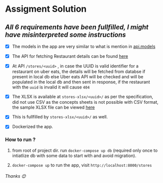 # Assigment Solution

*All 6 requirements have been fullfilled, I might have misinterpreted some instructions*
-----------------------------------------------------------------------------------------

- [x] The models in the app are very similar to what is mention in [api.models](https://github.com/rjdp/grabbngo_test/blob/master/api/models.py)

- [x] The API for fetching Restaurant details can be found [here](https://github.com/rjdp/grabbngo_test/blob/master/api/views.py#L18)

- [x]  At API `/stores/<uuid>` , in case the UUID is valid identifier for a restaurant on uber eats, the details will be fetched from databse if present in local db else Uber eats API will be checked and will be populated in the local db and then sent in response, if the restaurant with the `uuid` is invalid it will cause `404`

- [x] The XLSX is available at `stores-xlsx/<uuid>/` as per the specification, did not use CSV as the concepts sheets is not possible with CSV format, the sample XLSX file can be viewed [here](https://github.com/rjdp/grabbngo_test/blob/assets/DELIBOX-2018_08_22-13_47_22.004414.xlsx)

- [x] This is fullfilled by `stores-xlsx/<uuid>/` as well.

- [x] Dockerized the app.


### How to run ?

1) from root of project dir. run `docker-compose up db` (required only once to intiatlize db with some data to start with and avoid migration).

2) `docker-compose up` to run the app, visit ```http://localhost:8000/stores``` 


###### Thanks 😊
 
